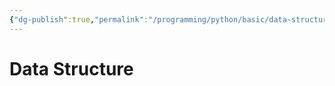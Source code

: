 ```yaml
---
{"dg-publish":true,"permalink":"/programming/python/basic/data-structure/","contentClasses":".content svg {width: 100%; height: auto;}"}
---
```



# Data Structure